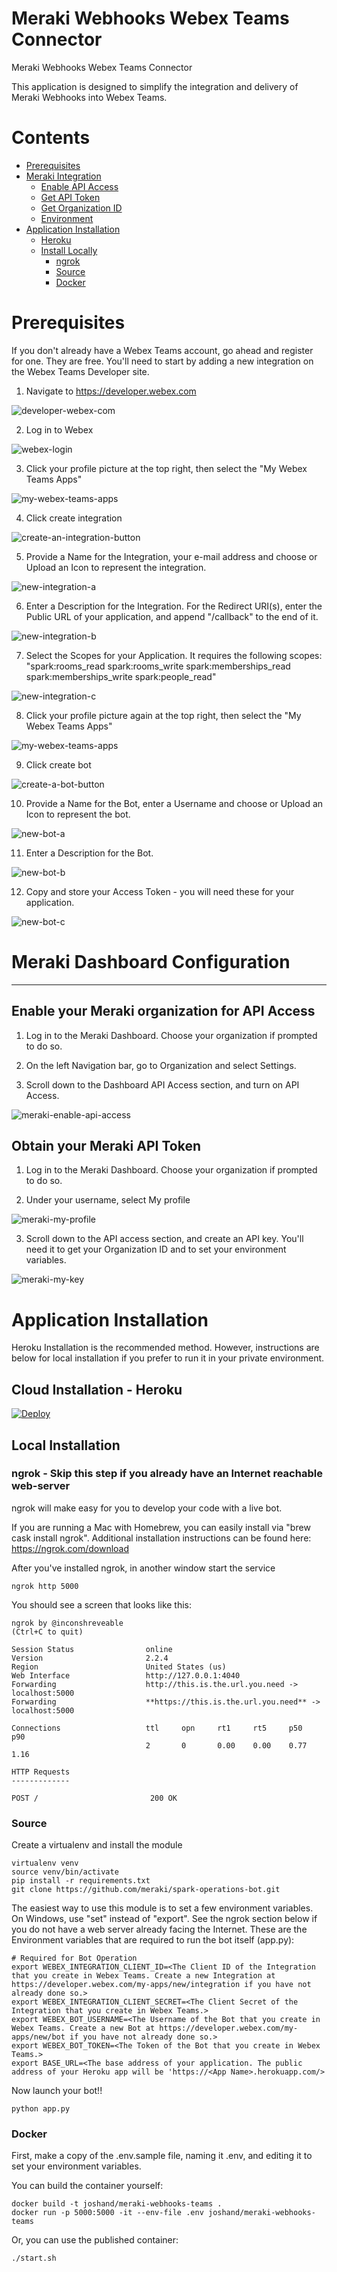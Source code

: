 # Meraki Webhooks Webex Teams Connector
Meraki Webhooks Webex Teams Connector

This application is designed to simplify the integration and delivery of Meraki Webhooks into Webex Teams.

# Contents
- [Prerequisites](#prerequisites)
- [Meraki Integration](#meraki)
  - [Enable API Access](#meraki-api-access)
  - [Get API Token](#meraki-api-token)
  - [Get Organization ID](#meraki-org-id)
  - [Environment](#meraki-env-setup)
- [Application Installation](#installation)
  - [Heroku](#heroku-install)
  - [Install Locally](#local-install)
    - [ngrok](#ngrok)
    - [Source](#source-install)
    - [Docker](#docker-install)

# Prerequisites<a name="prerequisites"/>

If you don't already have a Webex Teams account, go ahead and register for one.  They are free.
You'll need to start by adding a new integration on the Webex Teams Developer site.

1. Navigate to https://developer.webex.com

![developer-webex-com](images/developer-webex-com.png)

2. Log in to Webex

![webex-login](images/webex-login.png)

3. Click your profile picture at the top right, then select the "My Webex Teams Apps"

![my-webex-teams-apps](images/my-webex-teams-apps.png)

4. Click create integration

![create-an-integration-button](images/create-an-integration-button.png)

5. Provide a Name for the Integration, your e-mail address and choose or Upload an Icon to represent the integration.

![new-integration-a](images/new-integration-a.png)

6. Enter a Description for the Integration. For the Redirect URI(s), enter the Public URL of your application, and append "/callback" to the end of it.

![new-integration-b](images/new-integration-b.png)

7. Select the Scopes for your Application. It requires the following scopes: "spark:rooms_read spark:rooms_write spark:memberships_read spark:memberships_write spark:people_read"

![new-integration-c](images/new-integration-c.png)

8. Click your profile picture again at the top right, then select the "My Webex Teams Apps"

![my-webex-teams-apps](images/my-webex-teams-apps.png)

9. Click create bot

![create-a-bot-button](images/create-a-bot-button.png)

10. Provide a Name for the Bot, enter a Username and choose or Upload an Icon to represent the bot.

![new-bot-a](images/new-bot-a.png)

11. Enter a Description for the Bot.

![new-bot-b](images/new-bot-b.png)

12. Copy and store your Access Token - you will need these for your application.

![new-bot-c](images/new-bot-c.png)

# Meraki Dashboard Configuration<a name="meraki"/>

---

## Enable your Meraki organization for API Access<a name="meraki-api-access"/>

1. Log in to the Meraki Dashboard. Choose your organization if prompted to do so.

2. On the left Navigation bar, go to Organization and select Settings.

3. Scroll down to the Dashboard API Access section, and turn on API Access.

![meraki-enable-api-access](images/meraki_enable_api_access.png)

## Obtain your Meraki API Token<a name="meraki-api-token"/>

1. Log in to the Meraki Dashboard. Choose your organization if prompted to do so.

2. Under your username, select My profile

![meraki-my-profile](images/meraki_profile.png)

3. Scroll down to the API access section, and create an API key. You'll need it to get your Organization ID and to set your environment variables.

![meraki-my-key](images/meraki_key.png)

# Application Installation<a name="installation"/>

Heroku Installation is the recommended method. However, instructions are below for local installation if you prefer to run it in your private environment.

## Cloud Installation - Heroku<a name="heroku-install">

[![Deploy](https://www.herokucdn.com/deploy/button.svg)](https://heroku.com/deploy)

## Local Installation<a name="local-install"/>

### ngrok - Skip this step if you already have an Internet reachable web-server<a name="ngrok"/>

ngrok will make easy for you to develop your code with a live bot.

If you are running a Mac with Homebrew, you can easily install via "brew cask install ngrok". Additional installation instructions can be found here: https://ngrok.com/download

After you've installed ngrok, in another window start the service


`ngrok http 5000`


You should see a screen that looks like this:

```
ngrok by @inconshreveable                                                                                                                                 (Ctrl+C to quit)

Session Status                online
Version                       2.2.4
Region                        United States (us)
Web Interface                 http://127.0.0.1:4040
Forwarding                    http://this.is.the.url.you.need -> localhost:5000
Forwarding                    **https://this.is.the.url.you.need** -> localhost:5000

Connections                   ttl     opn     rt1     rt5     p50     p90
                              2       0       0.00    0.00    0.77    1.16

HTTP Requests
-------------

POST /                         200 OK
```

### Source<a name="source-install">

Create a virtualenv and install the module

```
virtualenv venv
source venv/bin/activate
pip install -r requirements.txt
git clone https://github.com/meraki/spark-operations-bot.git
```

The easiest way to use this module is to set a few environment variables. On Windows, use "set" instead of "export". See the ngrok section below if you do not have a web server already facing the Internet. These are the Environment variables that are required to run the bot itself (app.py):

```
# Required for Bot Operation
export WEBEX_INTEGRATION_CLIENT_ID=<The Client ID of the Integration that you create in Webex Teams. Create a new Integration at https://developer.webex.com/my-apps/new/integration if you have not already done so.>
export WEBEX_INTEGRATION_CLIENT_SECRET=<The Client Secret of the Integration that you create in Webex Teams.>
export WEBEX_BOT_USERNAME=<The Username of the Bot that you create in Webex Teams. Create a new Bot at https://developer.webex.com/my-apps/new/bot if you have not already done so.>
export WEBEX_BOT_TOKEN=<The Token of the Bot that you create in Webex Teams.>
export BASE_URL=<The base address of your application. The public address of your Heroku app will be 'https://<App Name>.herokuapp.com/>
```

Now launch your bot!!

`python app.py`

### Docker<a name="docker-install">

First, make a copy of the .env.sample file, naming it .env, and editing it to set your environment variables.

You can build the container yourself:
```
docker build -t joshand/meraki-webhooks-teams .
docker run -p 5000:5000 -it --env-file .env joshand/meraki-webhooks-teams
```

Or, you can use the published container:
```
./start.sh
```
